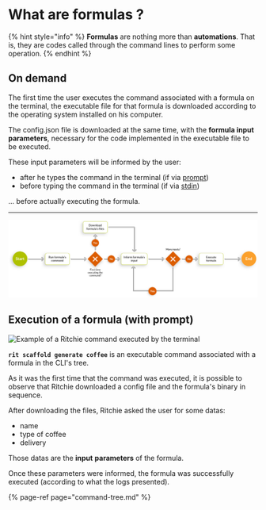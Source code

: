 # What are formulas ?

{% hint style="info" %}
**Formulas** are nothing more than **automations**. That is, they are codes called through the command lines to perform some operation. 
{% endhint %}

## On demand

The first time the user executes the command associated with a formula on the terminal, the executable file for that formula is downloaded according to the operating system installed on his computer. 

The config.json file is downloaded at the same time, with the **formula input parameters**, necessary for the code implemented in the executable file to be executed. 

These input parameters will be informed by the user: 

* after he types the command in the terminal \(if via [prompt](../user/commands/prompt/)\) 
* before typing the command in the terminal \(if via [stdin](../user/commands/stdin/)\) 

... before actually executing the formula.  
****

![](../.gitbook/assets/fluxo-formulas%20%283%29.png)

## Execution of a formula \(with prompt\)

![Example of a Ritchie command executed by the terminal](https://lh3.googleusercontent.com/viskNlV4iXyN63RYhBdgu9I010Rz6nXaliyFKvC9vAHDyrQm2fEPUXzF5l6QclYEoQywEeXYZq3hPQFP_DqGQYJkk38E3nuam4rJQPSdl5zHU6HzP9Q2mEfg3TJeBuacn2geRgx7)

**`rit scaffold generate coffee`** is an executable command associated with a formula in the CLI's tree.

As it was the first time that the command was executed, it is possible to observe that Ritchie downloaded a config file and the formula's binary in sequence.

After downloading the files, Ritchie asked the user for some datas: 

* name
* type of coffee 
* delivery

Those datas are the **input** **parameters** of the formula.

Once these parameters were informed, the formula was successfully executed \(according to what the logs presented\).

{% page-ref page="command-tree.md" %}

